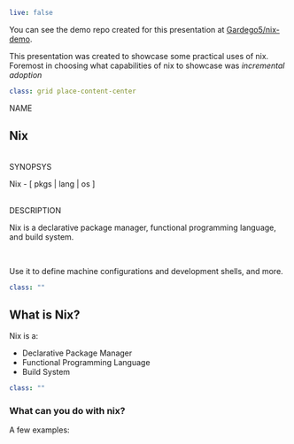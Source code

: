 ```yaml :presentation:
live: false
```

You can see the demo repo created for this presentation at [Gardego5/nix-demo](https://github.com/Gardego5/nix-demo).

This presentation was created to showcase some practical uses of nix.
Foremost in choosing what capabilities of nix to showcase was _incremental adoption_

```yaml :slide:
class: grid place-content-center
```

<div class="max-w-3xl grid grid-cols-[8ch_auto]">
  <span class="col-start-1 col-span-2 text-slate-500" role="presentation">NAME</span>
  <h2 class="col-start-2 col-span-1 leading-4">Nix</h2>
  <br />
  <span class="col-start-1 col-span-2 text-slate-500" role="presentation">SYNOPSYS</span>
  <p class="col-start-2 col-span-1">
    Nix
    <span class="text-slate-500">-</span>
    <span class="text-slate-500">[</span>
    <span class="text-violet-300 italic">pkgs</span>
    <span class="text-slate-500">|</span>
    <span class="text-green-300 italic">lang</span>
    <span class="text-slate-500">|</span>
    <span class="text-yellow-200 italic">os</span>
    <span class="text-slate-500">]</span>
  </p>
  <br />
  <span class="col-start-1 col-span-2 text-slate-500" role="presentation">DESCRIPTION</span>
  <div class="col-start-2 col-span-1">
    <p>
      Nix is a <span class="text-violet-300">declarative package manager</span>,
      <span class="text-green-300">functional programming language</span>, and
      build system.
    </p>
    <br />
    <p>
      Use it to define <span class="text-yellow-200">machine configurations</span>
      and <span class="font-bold">development shells</span>, and more.
    </p>
  </div>
</div>

```yaml :slide:
class: ""
```

## What is Nix?

Nix is a:

- Declarative Package Manager
- Functional Programming Language
- Build System

```yaml :slide:
class: ""
```

### What can you do with nix?

A few examples:
